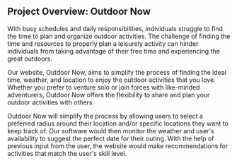 ## Project Overview: Outdoor Now

With busy schedules and daily responsibilities, individuals struggle to find the time to plan and organize outdoor activities. The challenge of finding the time and resources to properly plan a leisurely activity can hinder individuals from taking advantage of their free time and experiencing the great outdoors.

Our website, Outdoor Now, aims to simplify the process of finding the ideal time, weather, and location to enjoy the outdoor activities that you love. Whether you prefer to venture solo or join forces with like-minded adventurers, Outdoor Now offers the flexibility to share and plan your outdoor activities with others.

Outdoor Now will simplify the process by allowing users to select a preferred radius around their location and/or specific locations they want to keep track of. Our software would then monitor the weather and user's availability to suggest the perfect date for their outing. With the help of previous input from the user, the website would make recommendations for activities that match the user's skill level.
